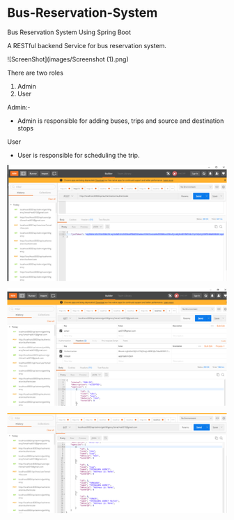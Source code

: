 # Bus-Reservation-System
Bus Reservation System Using Spring Boot

A RESTful backend Service for bus reservation system.

![ScreenShot](images/Screenshot (1).png)

There are two roles 

1. Admin
2. User

Admin:-
* Admin is responsible for adding buses, trips and source and destination stops

User
* User is responsible for scheduling the trip.

![ScreenShot](images/Screenshot.png)

![ScreenShot](images/Screenshot3.png)

![ScreenShot](images/Screenshot4.png)
